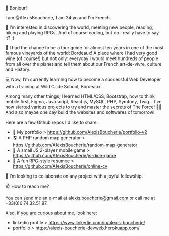 👋 Bonjour!

I am @AlexisBoucherie, I am 34 yo and I'm French.

👀 I’m interested in discovering the world, meeting new people, reading, hiking and playing RPGs. And of course coding, but do I really have to say it? ;)

:wine_glass: I had the chance to be a tour guide for almost ten years in one of the most famous vineyards of the world: Bordeaux! A place where I had very good wine (of course!) but not only: everyday I would meet hundreds of people from all over the planet and tell them about our French art-de-vivre, culture and History.

💻 Now, I’m currently learning how to become a successful Web Developer with a training at Wild Code School, Bordeaux.

Among many other things, I learned HTML/CSS, Bootstrap, how to think mobile first, Figma, Javascript, React.js, MySQL, PHP, Symfony, Twig... I've now started various projects to try and master the secrets of The Force! 🧙‍♂️ And also maybe one day build the websites and softwares of tomorrow!

Here are a few Github repos I'd like to share:
- :open_file_folder: My portfolio > https://github.com/AlexisBoucherie/portfolio-v2
- :earth_americas: A PHP random map generator > https://github.com/AlexisBoucherie/random-map-generator
- :game_die: A small JS 2-player mobile game > https://github.com/AlexisBoucherie/js-dice-game
- :european_castle: A fun RPG-style resumee > https://github.com/AlexisBoucherie/online-cv


:rocket: I’m looking to collaborate on any project with a joyful fellowship.

📫 How to reach me?

You can send me an e-mail at alexis.boucherie@gmail.com or call me at +33(0)6.74.32.51.87.

Also, if you are curious about me, look here: 
- linkedin profile > https://www.linkedin.com/in/alexis-boucherie/
- portfolio > https://alexis-boucherie-devweb.herokuapp.com/
